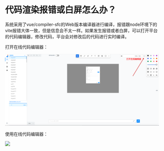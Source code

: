 # 代码渲染报错或白屏怎么办？

系统采用了vue/compiler-sfc的Web版本编译器进行编译，报错跟node环境下的vite报错大体一致，但是信息会不太一样。如果发生报错或者白屏，可以打开平台的代码编辑器，修改代码，平台会对修改后的代码进行实时编译。

打开在线代码编辑器：

![](./assets/enter-online-editor.png)

使用在线代码编辑器：

![](./assets/online-editor.npg)


